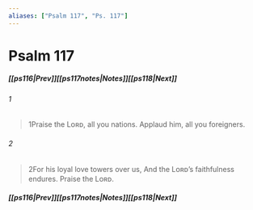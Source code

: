 ```yaml
---
aliases: ["Psalm 117", "Ps. 117"]
---
```

# Psalm 117
##### <span class=arrow-left></span>[[ps116|Prev]]<span class=navigation-separator></span>[[ps117notes|Notes]]<span class=navigation-separator></span>[[ps118|Next]]<span class=arrow-right></span>
###### 1
><span class=verse-first-poetry>1</span>Praise the Lᴏʀᴅ, all you nations.
>Applaud him, all you foreigners.
###### 2
><span class=verse-body-poetry>2</span>For his loyal love towers over us,
>And the Lᴏʀᴅ’s faithfulness endures.
>Praise the Lᴏʀᴅ.
##### <span class=arrow-left></span>[[ps116|Prev]]<span class=navigation-separator></span>[[ps117notes|Notes]]<span class=navigation-separator></span>[[ps118|Next]]<span class=arrow-right></span>
